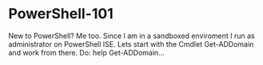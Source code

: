 # PowerShell-101
New to PowerShell? Me too.
Since I am in a sandboxed enviroment I run as administrator on PowerShell ISE.
Lets start with the Cmdlet Get-ADDomain and work from there.
Do: help Get-ADDomain...
